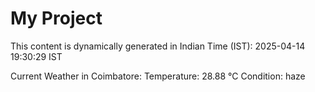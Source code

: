 # My Project

This content is dynamically generated in Indian Time (IST): 2025-04-14 19:30:29 IST


Current Weather in Coimbatore:
Temperature: 28.88 °C
Condition: haze
